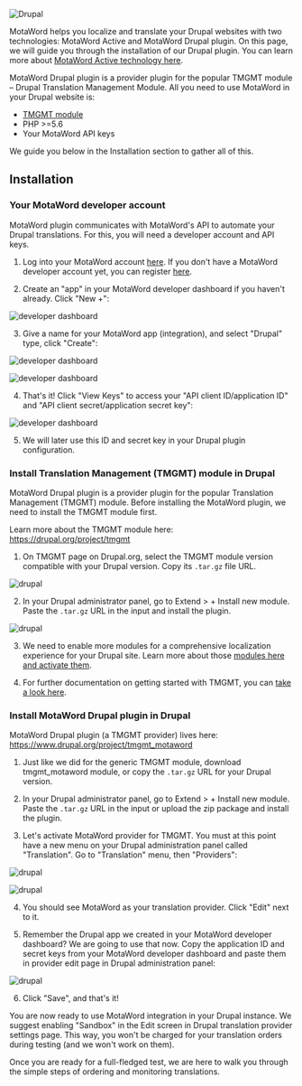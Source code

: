 ![Drupal](https://img2.storyblok.com/510x510/filters:fill(transparent):format(webp)/f/84976/2070x2070/7de87a2b92/frame-7drupal-index.png)

MotaWord helps you localize and translate your Drupal websites with two technologies: MotaWord Active and MotaWord Drupal plugin. On this page, we will guide you through the installation of our Drupal plugin. You can learn more about [MotaWord Active technology here](https://www.motaword.com/active).

MotaWord Drupal plugin is a provider plugin for the popular TMGMT module – Drupal Translation Management Module. All you need to use MotaWord in your Drupal website is:

* [TMGMT module](https://drupal.org/project/tmgmt)
* PHP >=5.6
* Your MotaWord API keys

We guide you below in the Installation section to gather all of this.

## Installation

### Your MotaWord developer account

MotaWord plugin communicates with MotaWord's API to automate your Drupal translations. For this, you will need a developer account and API keys.

1. Log into your MotaWord account [here](https://www.motaword.com/login/developer). If you don't have a MotaWord developer account yet, you can register [here](https://www.motaword.com/register/developer).

2. Create an "app" in your MotaWord developer dashboard if you haven't already. Click "New +":

![developer dashboard](https://a.storyblok.com/f/84976/2316x1350/f2344668fb/developer-dashboard.png)

3. Give a name for your MotaWord app (integration), and select "Drupal" type, click "Create":

![developer dashboard](https://a.storyblok.com/f/84976/2320x1340/ca1cbb9391/developer-dashboard-2.png)

![developer dashboard](https://a.storyblok.com/f/84976/2386x1236/b567dad7f7/developer-dashboard-3.png)

4. That's it! Click "View Keys" to access your "API client ID/application ID" and "API client secret/application secret key":

![developer dashboard](https://a.storyblok.com/f/84976/2364x1284/1467e61c96/developer-dashboard-4.png)

5. We will later use this ID and secret key in your Drupal plugin configuration.

### Install Translation Management (TMGMT) module in Drupal

MotaWord Drupal plugin is a provider plugin for the popular Translation Management (TMGMT) module. Before installing the MotaWord plugin, we need to install the TMGMT module first.

Learn more about the TMGMT module here: https://drupal.org/project/tmgmt

1. On TMGMT page on Drupal.org, select the TMGMT module version compatible with your Drupal version. Copy its `.tar.gz` file URL.

![drupal](https://a.storyblok.com/f/84976/1336x1262/f58259f70f/drupal-1.png)

2. In your Drupal administrator panel, go to Extend > + Install new module. Paste the `.tar.gz` URL in the input and install the plugin.

![drupal](https://a.storyblok.com/f/84976/1516x758/3ab45128de/drupal-2.png)

3. We need to enable more modules for a comprehensive localization experience for your Drupal site. Learn more about those [modules here and activate them](https://www.drupal.org/node/1490004).

4. For further documentation on getting started with TMGMT, you can [take a look here](https://www.drupal.org/node/1490024).

### Install MotaWord Drupal plugin in Drupal

MotaWord Drupal plugin (a TMGMT provider) lives here: https://www.drupal.org/project/tmgmt_motaword

1. Just like we did for the generic TMGMT module, download tmgmt_motaword module, or copy the `.tar.gz` URL for your Drupal version.

2. In your Drupal administrator panel, go to Extend > + Install new module. Paste the `.tar.gz` URL in the input or upload the zip package and install the plugin.

3. Let's activate MotaWord provider for TMGMT. You must at this point have a new menu on your Drupal administration panel called "Translation". Go to "Translation" menu, then "Providers":

![drupal](https://a.storyblok.com/f/84976/1432x1252/43ab635445/drupal-3.png)

![drupal](https://a.storyblok.com/f/84976/2116x1006/ba452df46c/drupal-4.png)

4. You should see MotaWord as your translation provider. Click "Edit" next to it.

5. Remember the Drupal app we created in your MotaWord developer dashboard? We are going to use that now. Copy the application ID and secret keys from your MotaWord developer dashboard and paste them in provider edit page in Drupal administration panel:

![drupal](https://a.storyblok.com/f/84976/2236x1556/3d43b68bb8/drupal-5.png)

6. Click "Save", and that's it!

You are now ready to use MotaWord integration in your Drupal instance. We suggest enabling "Sandbox" in the Edit screen in Drupal translation provider settings page. This way, you won't be charged for your translation orders during testing (and we won't work on them).

Once you are ready for a full-fledged test, we are here to walk you through the simple steps of ordering and monitoring translations.

